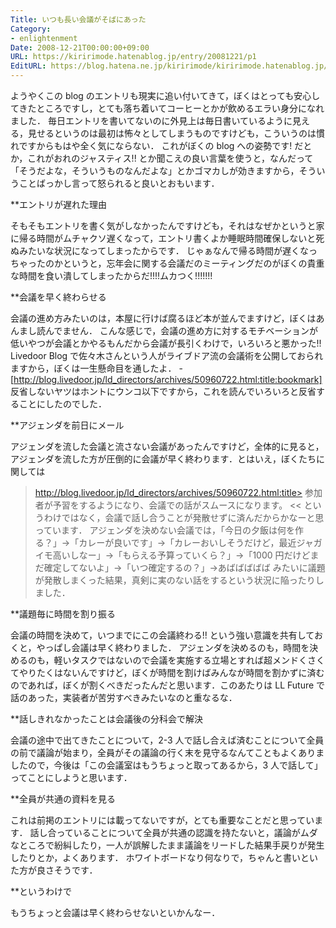 ```yaml
---
Title: いつも長い会議がそばにあった
Category:
- enlightenment
Date: 2008-12-21T00:00:00+09:00
URL: https://kiririmode.hatenablog.jp/entry/20081221/p1
EditURL: https://blog.hatena.ne.jp/kiririmode/kiririmode.hatenablog.jp/atom/entry/8454420450078213716
---
```



ようやくこの blog のエントリも現実に追い付いてきて，ぼくはとっても安心してきたところですし，とても落ち着いてコーヒーとかが飲めるエラい身分になれました．
毎日エントリを書いてないのに外見上は毎日書いているように見える，見せるというのは最初は怖々としてしまうものですけども，こういうのは慣れですからもはや全く気にならない．
これがぼくの blog への姿勢です! だとか，これがおれのジャスティス!! とか聞こえの良い言葉を使うと，なんだって「そうだよな，そういうものなんだよな」とかゴマカしが効きますから，そういうことばっかし言って怒られると良いとおもいます．

**エントリが遅れた理由

そもそもエントリを書く気がしなかったんですけども，それはなぜかというと家に帰る時間がムチャクソ遅くなって，エントリ書くよか睡眠時間確保しないと死ぬみたいな状況になってしまったからです．
じゃぁなんで帰る時間が遅くなっちゃったのかというと，忘年会に関する会議だのミーティングだのがぼくの貴重な時間を食い潰してしまったからだ!!!!ムカつく!!!!!!!

**会議を早く終わらせる

会議の進め方みたいのは，本屋に行けば腐るほど本が並んでますけど，ぼくはあんまし読んでません．
こんな感じで，会議の進め方に対するモチベーションが低いやつが会議とかやるもんだから会議が長引くわけで，いろいろと悪かった!!
Livedoor Blog で佐々木さんという人がライブドア流の会議術を公開しておられますから，ぼくは一生懸命目を通したよ．
-[http://blog.livedoor.jp/ld_directors/archives/50960722.html:title:bookmark]
反省しないヤツはホントにウンコ以下ですから，これを読んでいろいろと反省することにしたのでした．

**アジェンダを前日にメール

アジェンダを流した会議と流さない会議があったんですけど，全体的に見ると，アジェンダを流した方が圧倒的に会議が早く終わります．とはいえ，ぼくたちに関しては
>http://blog.livedoor.jp/ld_directors/archives/50960722.html:title>
参加者が予習をするようになり、会議での話がスムースになります。
<<
というわけではなく，会議で話し合うことが発散せずに済んだからかなーと思っています．
アジェンダを決めない会議では，「今日の夕飯は何を作る？」->「カレーが良いです」->「カレーおいしそうだけど，最近ジャガイモ高いしなー」->「もらえる予算っていくら？」->「1000 円だけどまだ確定してないよ」->「いつ確定するの？」->あばばばばば
みたいに議題が発散しまくった結果，真剣に実のない話をするという状況に陥ったりしました．

**議題毎に時間を割り振る

会議の時間を決めて，いつまでにこの会議終わる!! という強い意識を共有しておくと，やっぱし会議は早く終わりました．
アジェンダを決めるのも，時間を決めるのも，軽いタスクではないので会議を実施する立場とすれば超メンドくさくてやりたくはないんですけど，ぼくが時間を割けばみんなが時間を割かずに済むのであれば，ぼくが割くべきだったんだと思います．このあたりは LL Future で話のあった，実装者が苦労すべきみたいなのと重なるな．

**話しきれなかったことは会議後の分科会で解決

会議の途中で出てきたことについて，2-3 人で話し合えば済むことについて全員の前で議論が始まり，全員がその議論の行く末を見守るなんてこともよくありましたので，今後は「この会議室はもうちょっと取ってあるから，3 人で話して」ってことにしようと思います．

**全員が共通の資料を見る

これは前掲のエントリには載ってないですが，とても重要なことだと思っています．
話し合っていることについて全員が共通の認識を持たないと，議論がムダなところで紛糾したり，一人が誤解したまま議論をリードした結果手戻りが発生したりとか，よくあります．
ホワイトボードなり何なりで，ちゃんと書いといた方が良さそうです．

**というわけで

もうちょっと会議は早く終わらせないといかんなー．
